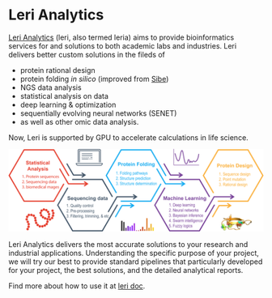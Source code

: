 # Leri Analytics
[Leri Analytics](https://kornmann.bioch.ox.ac.uk/leri/index.html) (leri, also termed leria) aims to provide bioinformatics services for and solutions to both academic labs and industries. Leri delivers better custom solutions in the fileds of   
- protein rational design  
- protein folding *in silico* (improved from [Sibe](http://wyu.dgist.ac.kr/sibe/))  
- NGS data analysis  
- statistical analysis on data  
- deep learning & optimization  
- sequentially evolving neural networks (SENET)  
- as well as other omic data analysis.  

Now, Leri is supported by GPU to accelerate calculations in life science.

![Alt text](leri-overview.png?raw=true "")


Leri Analytics delivers the most accurate solutions to your research and industrial applications. Understanding the specific purpose of your project, we will try our best to provide standard pipelines that particularly developed for your project, the best solutions, and the detailed analytical reports. 

Find more about how to use it at [leri doc](https://leri.gitbook.io/doc/).


